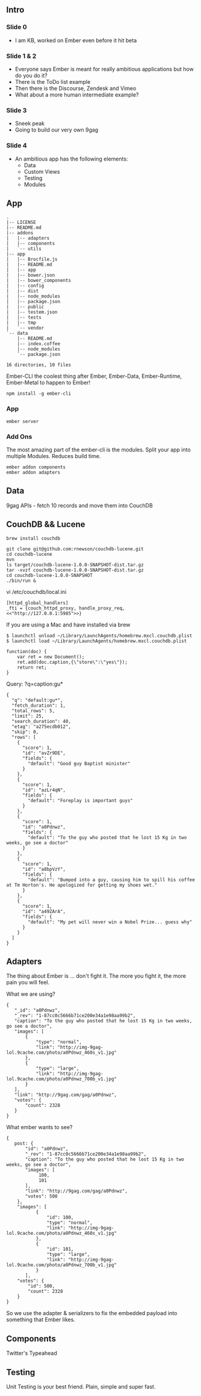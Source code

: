 ## Intro

### Slide 0

* I am KB, worked on Ember even before it hit beta

### Slide 1 & 2

* Everyone says Ember is meant for really ambitious applications but how do you do it?
* There is the ToDo list example
* Then there is the Discourse, Zendesk and Vimeo
* What about a more human intermediate example?

### Slide 3

* Sneek peak
* Going to build our very own 9gag

### Slide 4

* An ambitious app has the following elements:
	* Data
	* Custom Views
	* Testing
	* Modules

## App

```
.
|-- LICENSE
|-- README.md
|-- addons
|   |-- adapters
|   |-- components
|   `-- utils
|-- app
|   |-- Brocfile.js
|   |-- README.md
|   |-- app
|   |-- bower.json
|   |-- bower_components
|   |-- config
|   |-- dist
|   |-- node_modules
|   |-- package.json
|   |-- public
|   |-- testem.json
|   |-- tests
|   |-- tmp
|   `-- vendor
`-- data
    |-- README.md
    |-- index.coffee
    |-- node_modules
    `-- package.json

16 directories, 10 files

```

Ember-CLI the coolest thing after Ember, Ember-Data, Ember-Runtime, Ember-Metal to happen to Ember!

```
npm install -g ember-cli
```

### App

```
ember server
```

### Add Ons

The most amazing part of the ember-cli is the modules. Split your app into multiple Modules. Reduces build time.

```
ember addon components
ember addon adapters
```

## Data
9gag APIs - fetch 10 records and move them into CouchDB

## CouchDB && Lucene

```
brew install couchdb

git clone git@github.com:rnewson/couchdb-lucene.git
cd couchdb-lucene
mvn
ls target/couchdb-lucene-1.0.0-SNAPSHOT-dist.tar.gz
tar -xvzf couchdb-lucene-1.0.0-SNAPSHOT-dist.tar.gz
cd couchdb-lucene-1.0.0-SNAPSHOT
./bin/run &
```

vi /etc/couchdb/local.ini
```
[httpd_global_handlers]
_fti = {couch_httpd_proxy, handle_proxy_req, <<"http://127.0.0.1:5985">>}
```

If you are using a Mac and have installed via brew
```
$ launchctl unload ~/Library/LaunchAgents/homebrew.mxcl.couchdb.plist
$ launchctl load ~/Library/LaunchAgents/homebrew.mxcl.couchdb.plist
```


```
function(doc) { 
	var ret = new Document(); 
	ret.add(doc.caption,{\"store\":\"yes\"}); 
	return ret;
}
```

Query: ?q=caption:gu*

```
{
  "q": "default:gu*",
  "fetch_duration": 1,
  "total_rows": 5,
  "limit": 25,
  "search_duration": 40,
  "etag": "a275ecdb012",
  "skip": 0,
  "rows": [
    {
      "score": 1,
      "id": "avZr9DE",
      "fields": {
        "default": "Good guy Baptist minister"
      }
    },
    {
      "score": 1,
      "id": "azLr4qN",
      "fields": {
        "default": "Foreplay is important guys"
      }
    },
    {
      "score": 1,
      "id": "a0Pdnwz",
      "fields": {
        "default": "To the guy who posted that he lost 15 Kg in two weeks, go see a doctor"
      }
    },
    {
      "score": 1,
      "id": "a8bpVzY",
      "fields": {
        "default": "Bumped into a guy, causing him to spill his coffee at Tm Horton's. He apologized for getting my shoes wet."
      }
    },
    {
      "score": 1,
      "id": "a49ZArA",
      "fields": {
        "default": "My pet will never win a Nobel Prize... guess why"
      }
    }
  ]
}
```

## Adapters

The thing about Ember is ... don't fight it. The more you fight it, the more pain you will feel.

What we are using?

```
{
   "_id": "a0Pdnwz",
   "_rev": "1-87cc0c5666b71ce200e34a1e98aa99b2",
   "caption": "To the guy who posted that he lost 15 Kg in two weeks, go see a doctor",
   "images": [
       {
           "type": "normal",
           "link": "http://img-9gag-lol.9cache.com/photo/a0Pdnwz_460s_v1.jpg"
       },
       {
           "type": "large",
           "link": "http://img-9gag-lol.9cache.com/photo/a0Pdnwz_700b_v1.jpg"
       }
   ],
   "link": "http://9gag.com/gag/a0Pdnwz",
   "votes": {
       "count": 2328
   }
}
```

What ember wants to see?

```
{
   post: {
	   "id": "a0Pdnwz",
	   "_rev": "1-87cc0c5666b71ce200e34a1e98aa99b2",
	   "caption": "To the guy who posted that he lost 15 Kg in two weeks, go see a doctor",
	   "images": [
	   		100,
	   		101
	   ],
	   "link": "http://9gag.com/gag/a0Pdnwz",
	   "votes": 500
	},
	"images": [
	       {
	       	   "id": 100,
	           "type": "normal",
	           "link": "http://img-9gag-lol.9cache.com/photo/a0Pdnwz_460s_v1.jpg"
	       },
	       {
	       	   "id": 101,	       
	           "type": "large",
	           "link": "http://img-9gag-lol.9cache.com/photo/a0Pdnwz_700b_v1.jpg"
	       }
	   ],
	"votes": {
		"id": 500,
		"count": 2328
	}
}
```

So we use the adapter & serializers to fix the embedded payload into something that Ember likes.

## Components

Twitter's Typeahead

## Testing

Unit Testing is your best friend. Plain, simple and super fast.
